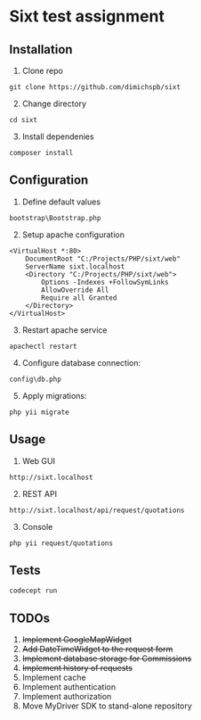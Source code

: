 # Sixt test assignment

## Installation

1. Clone repo

```
git clone https://github.com/dimichspb/sixt
```

2. Change directory

```
cd sixt
```

3. Install dependenies

```
composer install
```

## Configuration

1. Define default values

```
bootstrap\Bootstrap.php
```

2. Setup apache configuration

```
<VirtualHost *:80>
    DocumentRoot "C:/Projects/PHP/sixt/web"
    ServerName sixt.localhost
    <Directory "C:/Projects/PHP/sixt/web">
        Options -Indexes +FollowSymLinks
        AllowOverride All
        Require all Granted
    </Directory>
</VirtualHost>
```

3. Restart apache service

```
apachectl restart
```

4. Configure database connection:

```
config\db.php
```

5. Apply migrations:

```
php yii migrate
```

## Usage

1. Web GUI

```
http://sixt.localhost
```

2. REST API

```
http://sixt.localhost/api/request/quotations
```

3. Console

```
php yii request/quotations
```

## Tests

```
codecept run
```

## TODOs

1. ~~Implement GoogleMapWidget~~
2. ~~Add DateTimeWidget to the request form~~
3. ~~Implement database storage for Commissions~~
4. ~~Implement history of requests~~
5. Implement cache
6. Implement authentication
7. Implement authorization
8. Move MyDriver SDK to stand-alone repository
